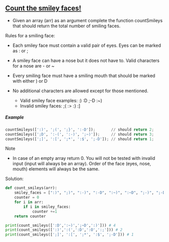 ## [Count the smiley faces!](https://www.codewars.com/kata/583203e6eb35d7980400002a)

- Given an array (arr) as an argument complete the function countSmileys that should return the total number of smiling faces.

Rules for a smiling face:

- Each smiley face must contain a valid pair of eyes. Eyes can be marked as : or ;
- A smiley face can have a nose but it does not have to. Valid characters for a nose are -  or ~
- Every smiling face must have a smiling mouth that should be marked with either ) or D

- No additional characters are allowed except for those mentioned.
    - Valid smiley face examples: :) :D ;-D :~)
    - Invalid smiley faces: ;( :> :} :]

##### Example  
```python  
countSmileys([':)', ';(', ';}', ':-D']);       // should return 2;
countSmileys([';D', ':-(', ':-)', ';~)']);     // should return 3;
countSmileys([';]', ':[', ';*', ':$', ';-D']); // should return 1;         
``` 
Note
- In case of an empty array return 0. You will not be tested with invalid input (input will always be an array). Order of the face (eyes, nose, mouth) elements will always be the same.

Solution:
```python
def count_smileys(arr):
    smiley_faces = [":)", ";)", ":-)", ":-D", ":~)", ":~D", ";-)", ";-D", ";~)", ";~D", ":D", ";D"]
    counter = 0
    for i in arr:
        if i in smiley_faces:
            counter +=1
    return counter 

print(count_smileys([':D',':~)',';~D',':)'])) # 4
print(count_smileys([':)',':(',':D',':O',':;'])) # 2
print(count_smileys([';]', ':[', ';*', ':$', ';-D'])) # 1
```